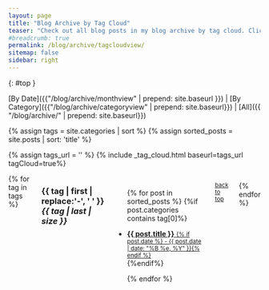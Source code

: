 ```yaml
---
layout: page
title: "Blog Archive by Tag Cloud"
teaser: "Check out all blog posts in my blog archive by tag cloud. Click on a headline to read the excerpt."
#breadcrumb: true
permalink: /blog/archive/tagcloudview/
sitemap: false
sidebar: right
---
```

{: #top }

[By Date]({{"/blog/archive/monthview" | prepend: site.baseurl }}) | [By Category]({{"/blog/archive/categoryview" | prepend: site.baseurl}}) | [All]({{ "/blog/archive/" | prepend: site.baseurl}})

{% assign tags = site.categories | sort %}
{% assign sorted_posts = site.posts | sort: 'title' %}


{% assign tags_url = '' %}
{% include _tag_cloud.html baseurl=tags_url tagCloud=true%}

<div id="blog-index" class="row columns">
{% for tag in tags %}

<h3 class="archivetitle"><a name="{{ tag | first | slugify }}"></a>{{ tag | first | replace:'-', ' ' }} <i class="badge">{{ tag | last | size }}</i> </h3>

<ul>

{% for post in sorted_posts %}
    {%if post.categories contains tag[0]%}
<li>
    <a title="Read {{ post.title | escape_once }}" href="{{ site.baseurl  }}{{ post.url }}"> <strong>{{ post.title }}</strong> <small>{% if post.date %} - {{ post.date | date: "%B %e, %Y" }}{% endif %}</small></a>
</li>
    {%endif%}

{% endfor %}
</ul>

<small markdown="1">[back to top](#top)</small>

{% endfor %}
</div>